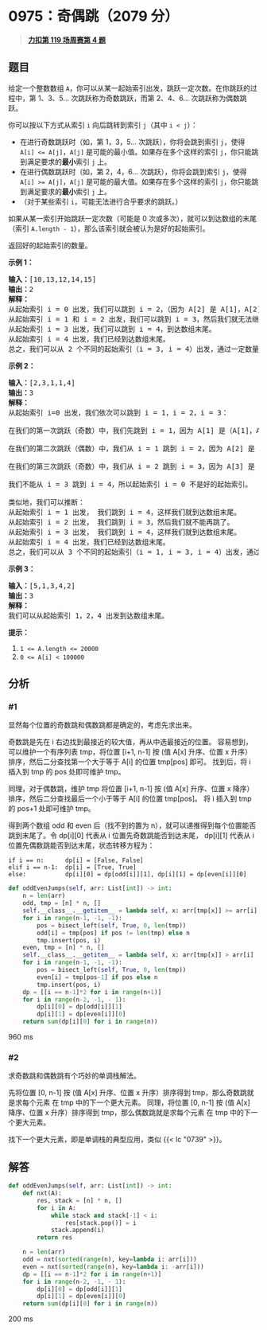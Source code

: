 # 0975：奇偶跳（2079 分）


> <u>**[力扣第 119 场周赛第 4 题](https://leetcode.cn/problems/odd-even-jump/)**</u>

## 题目

<p>给定一个整数数组 <code>A</code>，你可以从某一起始索引出发，跳跃一定次数。在你跳跃的过程中，第 1、3、5... 次跳跃称为奇数跳跃，而第 2、4、6... 次跳跃称为偶数跳跃。</p>

<p>你可以按以下方式从索引 <code>i</code> 向后跳转到索引 <code>j</code>（其中 <code>i &lt; j</code>）：</p>

<ul>
<li>在进行奇数跳跃时（如，第 1，3，5... 次跳跃），你将会跳到索引 <code>j</code>，使得 <code>A[i] &lt;= A[j]</code>，<code>A[j]</code> 是可能的最小值。如果存在多个这样的索引 <code>j</code>，你只能跳到满足要求的<strong>最小</strong>索引 <code>j</code> 上。</li>
<li>在进行偶数跳跃时（如，第 2，4，6... 次跳跃），你将会跳到索引 <code>j</code>，使得 <code>A[i] &gt;= A[j]</code>，<code>A[j]</code> 是可能的最大值。如果存在多个这样的索引 <code>j</code>，你只能跳到满足要求的<strong>最小</strong>索引 <code>j</code> 上。</li>
<li>（对于某些索引 <code>i</code>，可能无法进行合乎要求的跳跃。）</li>
</ul>

<p>如果从某一索引开始跳跃一定次数（可能是 0 次或多次），就可以到达数组的末尾（索引 <code>A.length - 1</code>），那么该索引就会被认为是好的起始索引。</p>

<p>返回好的起始索引的数量。</p>



<p><strong>示例 1：</strong></p>

<pre><strong>输入：</strong>[10,13,12,14,15]
<strong>输出：</strong>2
<strong>解释： </strong>
从起始索引 i = 0 出发，我们可以跳到 i = 2，（因为 A[2] 是 A[1]，A[2]，A[3]，A[4] 中大于或等于 A[0] 的最小值），然后我们就无法继续跳下去了。
从起始索引 i = 1 和 i = 2 出发，我们可以跳到 i = 3，然后我们就无法继续跳下去了。
从起始索引 i = 3 出发，我们可以跳到 i = 4，到达数组末尾。
从起始索引 i = 4 出发，我们已经到达数组末尾。
总之，我们可以从 2 个不同的起始索引（i = 3, i = 4）出发，通过一定数量的跳跃到达数组末尾。
</pre>

<p><strong>示例 2：</strong></p>

<pre><strong>输入：</strong>[2,3,1,1,4]
<strong>输出：</strong>3
<strong>解释：</strong>
从起始索引 i=0 出发，我们依次可以跳到 i = 1，i = 2，i = 3：

在我们的第一次跳跃（奇数）中，我们先跳到 i = 1，因为 A[1] 是（A[1]，A[2]，A[3]，A[4]）中大于或等于 A[0] 的最小值。

在我们的第二次跳跃（偶数）中，我们从 i = 1 跳到 i = 2，因为 A[2] 是（A[2]，A[3]，A[4]）中小于或等于 A[1] 的最大值。A[3] 也是最大的值，但 2 是一个较小的索引，所以我们只能跳到 i = 2，而不能跳到 i = 3。

在我们的第三次跳跃（奇数）中，我们从 i = 2 跳到 i = 3，因为 A[3] 是（A[3]，A[4]）中大于或等于 A[2] 的最小值。

我们不能从 i = 3 跳到 i = 4，所以起始索引 i = 0 不是好的起始索引。

类似地，我们可以推断：
从起始索引 i = 1 出发， 我们跳到 i = 4，这样我们就到达数组末尾。
从起始索引 i = 2 出发， 我们跳到 i = 3，然后我们就不能再跳了。
从起始索引 i = 3 出发， 我们跳到 i = 4，这样我们就到达数组末尾。
从起始索引 i = 4 出发，我们已经到达数组末尾。
总之，我们可以从 3 个不同的起始索引（i = 1, i = 3, i = 4）出发，通过一定数量的跳跃到达数组末尾。
</pre>

<p><strong>示例 3：</strong></p>

<pre><strong>输入：</strong>[5,1,3,4,2]
<strong>输出：</strong>3
<strong>解释： </strong>
我们可以从起始索引 1，2，4 出发到达数组末尾。
</pre>



<p><strong>提示：</strong></p>

<ol>
<li><code>1 &lt;= A.length &lt;= 20000</code></li>
<li><code>0 &lt;= A[i] &lt; 100000</code></li>
</ol>


## 分析

### #1

显然每个位置的奇数跳和偶数跳都是确定的，考虑先求出来。

奇数跳是先在 i 右边找到最接近的较大值，再从中选最接近的位置。
容易想到，可以维护一个有序列表 tmp，将位置 [i+1, n-1] 按 (值 A[x] 升序、位置 x 升序）排序，然后二分查找第一个大于等于 A[i] 的位置 tmp[pos] 即可。
找到后，将 i 插入到 tmp 的 pos 处即可维护 tmp。

同理，对于偶数跳，维护 tmp 将位置 [i+1, n-1] 按 (值 A[x] 升序、位置 x 降序）排序，然后二分查找最后一个小于等于 A[i] 的位置 tmp[pos]。
将 i 插入到 tmp 的 pos+1 处即可维护 tmp。

得到两个数组 odd 和 even 后（找不到的置为 n），就可以递推得到每个位置能否跳到末尾了。令 dp[i][0] 代表从 i 位置先奇数跳能否到达末尾，
dp[i][1] 代表从 i 位置先偶数跳能否到达末尾，状态转移方程为：

	if i == n:		dp[i] = [False, False]
	elif i == n-1:	dp[i] = [True, True]
	else:			dp[i][0] = dp[odd[i]][1], dp[i][1] = dp[even[i]][0]


```python
def oddEvenJumps(self, arr: List[int]) -> int:
	n = len(arr)
	odd, tmp = [n] * n, []
	self.__class__.__getitem__ = lambda self, x: arr[tmp[x]] >= arr[i]
	for i in range(n-1, -1, -1):
		pos = bisect_left(self, True, 0, len(tmp))
		odd[i] = tmp[pos] if pos != len(tmp) else n
		tmp.insert(pos, i)
	even, tmp = [n] * n, []
	self.__class__.__getitem__ = lambda self, x: arr[tmp[x]] > arr[i]
	for i in range(n-1, -1, -1):
		pos = bisect_left(self, True, 0, len(tmp))
		even[i] = tmp[pos-1] if pos else n
		tmp.insert(pos, i)
	dp = [[i == n-1]*2 for i in range(n+1)]
	for i in range(n-2, -1, - 1):
		dp[i][0] = dp[odd[i]][1]
		dp[i][1] = dp[even[i]][0]
	return sum(dp[i][0] for i in range(n))
```

960 ms

### #2

求奇数跳和偶数跳有个巧妙的单调栈解法。

先将位置 [0, n-1] 按 (值 A[x] 升序、位置 x 升序）排序得到 tmp，那么奇数跳就是求每个元素 在 tmp 中的下一个更大元素。
同理，将位置 [0, n-1] 按 (值 A[x] 降序、位置 x 升序）排序得到 tmp，那么偶数跳就是求每个元素 在 tmp 中的下一个更大元素。

找下一个更大元素，即是单调栈的典型应用，类似 {{< lc "0739" >}}。


## 解答

```python
def oddEvenJumps(self, arr: List[int]) -> int:
	def nxt(A):
		res, stack = [n] * n, []
		for i in A:
			while stack and stack[-1] < i:
				res[stack.pop()] = i
			stack.append(i)
		return res

	n = len(arr)
	odd = nxt(sorted(range(n), key=lambda i: arr[i]))
	even = nxt(sorted(range(n), key=lambda i: -arr[i]))
	dp = [[i == n-1]*2 for i in range(n+1)]
	for i in range(n-2, -1, - 1):
		dp[i][0] = dp[odd[i]][1]
		dp[i][1] = dp[even[i]][0]
	return sum(dp[i][0] for i in range(n))
```

200 ms
